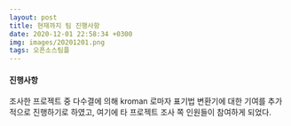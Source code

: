 ```yaml
---
layout: post
title: 현재까지 팀 진행사항
date: 2020-12-01 22:58:34 +0300
img: images/20201201.png
tags: 오픈소스팀플
---
```


#### 진행사항

조사한 프로젝트 중 다수결에 의해 kroman 로마자 표기법 변환기에 대한 기여를 추가적으로 진행하기로 하였고, 여기에 타 프로젝트 조사 쪽 인원들이 참여하게 되었다.
